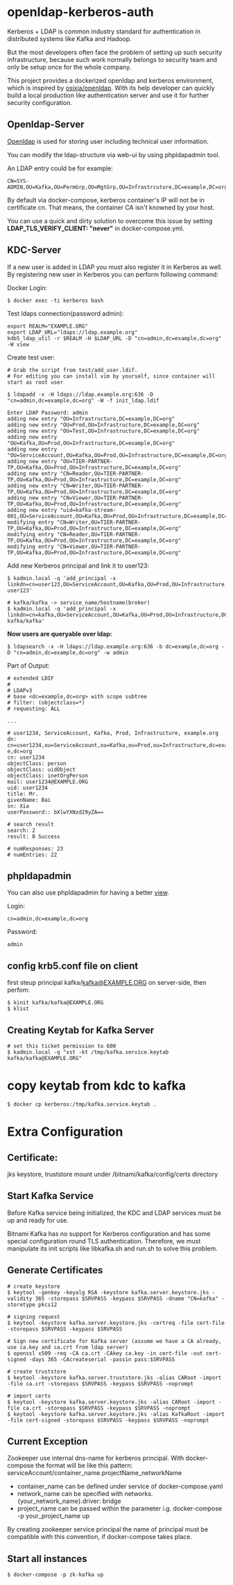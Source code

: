# openldap-kerberos-auth

Kerberos + LDAP is common industry standard for authentication in distributed systems like Kafka and Hadoop.

But the most developers often face the problem of setting up such security infrastructure, because such work normally belongs to 
security team and only be setup once for the whole company. 

This project provides a dockerized openldap and kerberos environment, which is inspired by [osixia/openldap](https://hub.docker.com/r/osixia/openldap/).
With its help developer can quickly build a local production like authentication server and use it for further security configuration.

## Openldap-Server

[Openldap](https://www.openldap.org/) is used for storing user including technical user information.

You can modify the ldap-structure via web-ui by using phpldapadmin tool.

An LDAP entry could be for example:

    CN=SYS-ADMIN,OU=Kafka,OU=PermGrp,OU=MgtGrp,OU=Infrastrcuture,DC=example,DC=org

By default via docker-compose, kerberos container's IP will not be in certificate cn. That means, the container CA isn't knowned by your host.

You can use a quick and dirty solution to overcome this issue by setting **LDAP_TLS_VERIFY_CLIENT: "never"** in docker-compose.yml. 


## KDC-Server
If a new user is added in LDAP you must also register it in Kerberos as well.
By registering new user in Kerberos you can perform following command:

Docker Login:

    $ docker exec -ti kerberos bash

Test ldaps connection(password admin):

    export REALM="EXAMPLE.ORG"
    export LDAP_URL="ldaps://ldap.example.org"
    kdb5_ldap_util -r $REALM -H $LDAP_URL -D "cn=admin,dc=example,dc=org" -W view

Create test user:

    # Grab the script from test/add_user.ldif. 
    # For editing you can install vim by yourself, since container will start as root user

    $ ldapadd -x -H ldaps://ldap.example.org:636 -D "cn=admin,dc=example,dc=org" -W -f init_ldap.ldif
    
    Enter LDAP Password: admin
    adding new entry "OU=Infrastructure,DC=example,DC=org"
    adding new entry "OU=Prod,OU=Infrastructure,DC=example,DC=org"
    adding new entry "OU=Test,OU=Infrastructure,DC=example,DC=org"
    adding new entry "OU=Kafka,OU=Prod,OU=Infrastructure,DC=example,DC=org"
    adding new entry "OU=ServiceAccount,OU=Kafka,OU=Prod,OU=Infrastructure,DC=example,DC=org"
    adding new entry "OU=TIER-PARTNER-TP,OU=Kafka,OU=Prod,OU=Infrastructure,DC=example,DC=org"
    adding new entry "CN=Reader,OU=TIER-PARTNER-TP,OU=Kafka,OU=Prod,OU=Infrastructure,DC=example,DC=org"
    adding new entry "CN=Writer,OU=TIER-PARTNER-TP,OU=Kafka,OU=Prod,OU=Infrastructure,DC=example,DC=org"
    adding new entry "CN=Viewer,OU=TIER-PARTNER-TP,OU=Kafka,OU=Prod,OU=Infrastructure,DC=example,DC=org"
    adding new entry "uid=kafka-stream-001,OU=ServiceAccount,OU=Kafka,OU=Prod,OU=Infrastructure,DC=example,DC=org"
    modifying entry "CN=Writer,OU=TIER-PARTNER-TP,OU=Kafka,OU=Prod,OU=Infrastructure,DC=example,DC=org"
    modifying entry "CN=Reader,OU=TIER-PARTNER-TP,OU=Kafka,OU=Prod,OU=Infrastructure,DC=example,DC=org"
    modifying entry "CN=Viewer,OU=TIER-PARTNER-TP,OU=Kafka,OU=Prod,OU=Infrastructure,DC=example,DC=org"   

Add new Kerberos principal and link it to user123:

    $ kadmin.local -q 'add_principal -x linkdn=cn=user123,OU=ServiceAccount,OU=Kafka,OU=Prod,OU=Infrastructure,DC=example,DC=org user123'

    # kafka/kafka -> service_name/hostname(broker)
    $ kadmin.local -q 'add_principal -x linkdn=cn=kafka,OU=ServiceAccount,OU=Kafka,OU=Prod,OU=Infrastructure,DC=example,DC=org kafka/kafka'


**Now users are queryable over ldap:**

    $ ldapsearch -x -H ldaps://ldap.example.org:636 -b dc=example,dc=org -D "cn=admin,dc=example,dc=org" -w admin

Part of Output:

    # extended LDIF
    #
    # LDAPv3
    # base <dc=example,dc=org> with scope subtree
    # filter: (objectclass=*)
    # requesting: ALL
    
    ...
    
    # user1234, ServiceAccount, Kafka, Prod, Infrastructure, example.org
    dn: cn=user1234,ou=ServiceAccount,ou=Kafka,ou=Prod,ou=Infrastructure,dc=exampl
    e,dc=org
    cn: user1234
    objectClass: person
    objectClass: uidObject
    objectClass: inetOrgPerson
    mail: user1234@EXAMPLE.ORG
    uid: user1234
    title: Mr.
    givenName: Bai
    sn: Xia
    userPassword:: bXlwYXNzd29yZA==
    
    # search result
    search: 2
    result: 0 Success
    
    # numResponses: 23
    # numEntries: 22

## phpldapadmin

You can also use phpldapadmin for having a better [view](http://localhost:8080).

Login:

    cn=admin,dc=example,dc=org
Password:

    admin


## config krb5.conf file on client
first steup principal kafka/kafka@EXAMPLE.ORG on server-side, then perfom:

    $ kinit kafka/kafka@EXAMPLE.ORG
    $ klist

## Creating Keytab for Kafka Server
    
    # set this ticket permission to 600
    $ kadmin.local -q "xst -kt /tmp/kafka.service.keytab kafka/kafka@EXAMPLE.ORG"

# copy keytab from kdc to kafka

    $ docker cp kerberos:/tmp/kafka.service.keytab .


# Extra Configuration

## Certificate:
jks keystore, truststore mount under /bitnami/kafka/config/certs directory

## Start Kafka Service
Before Kafka service being initialized, the KDC and LDAP services must be up and ready for use.

Bitnami Kafka has no support for Kerberos configuration and has some special configuration round TLS authentication.
Therefore, we must manipulate its init scripts like libkafka.sh and run.sh to solve this problem.

## Generate Certificates
    
    # create keystore
    $ keytool -genkey -keyalg RSA -keystore kafka.server.keystore.jks -validity 365 -storepass $SRVPASS -keypass $SRVPASS -dname "CN=kafka" -storetype pkcs12
    
    # signing request
    $ keytool -keystore kafka.server.keystore.jks -certreq -file cert-file -storepass $SRVPASS -keypass $SRVPASS

    # Sign new certificate for Kafka server (assume we have a CA already, use ca.key and ca.crt from ldap server)
    $ openssl x509 -req -CA ca.crt -CAkey ca.key -in cert-file -out cert-signed -days 365 -CAcreateserial -passin pass:$SRVPASS

    # create truststore
    $ keytool -keystore kafka.server.truststore.jks -alias CARoot -import -file ca.crt -storepass $SRVPASS -keypass $SRVPASS -noprompt
    
    # import certs
    $ keytool -keystore kafka.server.keystore.jks -alias CARoot -import -file ca.crt -storepass $SRVPASS -keypass $SRVPASS -noprompt
    $ keytool -keystore kafka.server.keystore.jks -alias KafkaRoot -import -file cert-signed -storepass $SRVPASS -keypass $SRVPASS -noprompt


## Current Exception
Zookeeper use internal dns-name for kerberos principal. 
With docker-compose the format will be like this pattern:
serviceAccount/container_name.projectName_networkName
* container_name can be defined under service of docker-compose.yaml
* network_name can be specified with networks.{your_network_name}.driver: bridge
* project_name can be passed within the parameter i.g. docker-compose -p your_project_name up

By creating zookeeper service principal the name of principal must be compatible with this convention, if docker-compose takes place.


## Start all instances
    
    $ docker-compose -p zk-kafka up